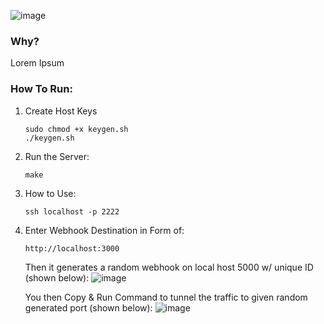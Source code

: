 ![image](https://github.com/McFlanky/go-hooktest/assets/153543951/d97ab756-4537-487e-8d36-03facdc0f5ee)

### Why?
Lorem Ipsum

### How To Run:
1) Create Host Keys
   ```
   sudo chmod +x keygen.sh
   ./keygen.sh
   ```
2) Run the Server:
   ```
   make
   ```
3) How to Use:
   ```
   ssh localhost -p 2222
   ```
4) Enter Webhook Destination in Form of:
   ```
   http://localhost:3000
   ```
   Then it generates a random webhook on local host 5000 w/ unique ID (shown below):
   ![image](https://github.com/McFlanky/go-hooktest/assets/153543951/af332a6c-e402-4bdf-b360-016dcbe70b6b)

   
   You then Copy & Run Command to tunnel the traffic to given random generated port (shown below):
   ![image](https://github.com/McFlanky/go-hooktest/assets/153543951/fe82857a-3761-4bff-ad5c-385909a3f99d)
